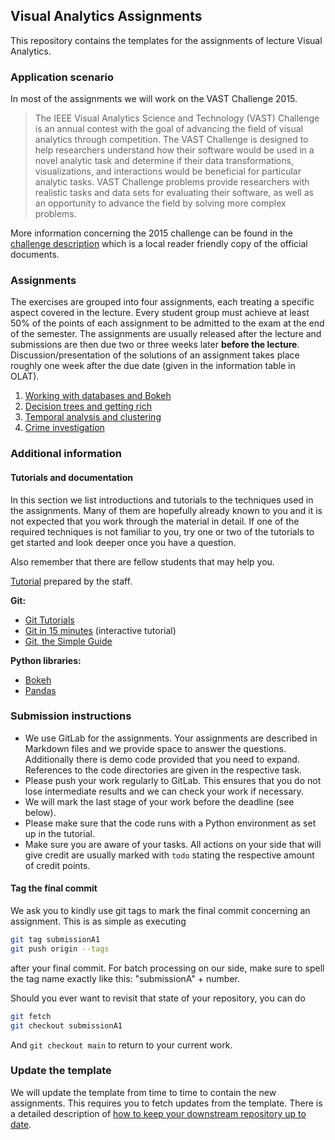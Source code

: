 ## Visual Analytics Assignments

This repository contains the templates for the assignments of lecture Visual Analytics.


### Application scenario

In most of the assignments we will work on the VAST Challenge 2015.

> The IEEE Visual Analytics Science and Technology (VAST) Challenge is an annual 
contest with the goal of advancing the field of visual analytics through competition. 
The VAST Challenge is designed to help researchers understand how their software 
would be used in a novel analytic task and determine if their data transformations, 
visualizations, and interactions would be beneficial for particular analytic tasks. 
VAST Challenge problems provide researchers with realistic tasks and data sets 
for evaluating their software, as well as an opportunity to advance the field 
by solving more complex problems.

More information concerning the 2015 challenge can be found in the [challenge description](docs/VastChallenge2015.md) which is a local reader friendly copy of the official documents.


### Assignments

The exercises are grouped into four assignments, each treating a specific aspect covered in the lecture. 
Every student group must achieve at least 50% of the points of each assignment to be admitted to the exam at the end of the semester. 
The assignments are usually released after the lecture and submissions are then due two or three weeks later **before the lecture**. 
Discussion/presentation of the solutions of an assignment takes place roughly one week after the due date (given in the information table in OLAT).

1. [Working with databases and Bokeh](A1_queryVis/assignment1.md)
2. [Decision trees and getting rich](A2_decisionTree/assignment2.md)
3. [Temporal analysis and clustering](A3_groupAnalysis/assignment3.md)
4. [Crime investigation](A4_crimeInvestigation/assignment4.md)


### Additional information

#### Tutorials and documentation

In this section we list introductions and tutorials to the techniques used in the assignments. Many of them are hopefully already known to you and it is not expected that you work through the material in detail. If one of the required techniques is not familiar to you, try one or two of the tutorials to get started and look deeper once you have a question. 

Also remember that there are fellow students that may help you.

[Tutorial](tutorial/tutorial-visana.ipynb) prepared by the staff.

**Git:**

- [Git Tutorials](https://www.atlassian.com/git/tutorials/)
- [Git in 15 minutes](https://try.github.io/levels/1/challenges/1) (interactive tutorial)
- [Git, the Simple Guide](http://rogerdudler.github.io/git-guide/)

**Python libraries:**

- [Bokeh](https://bokeh.pydata.org/en/latest/docs/user_guide.html)
- [Pandas](https://pandas.pydata.org)


### Submission instructions

- We use GitLab for the assignments. Your assignments are described in Markdown files and we provide space to answer the questions. Additionally there is demo code provided that you need to expand. References to the code directories are given in the respective task.
- Please push your work regularly to GitLab. This ensures that you do not lose intermediate results and we can check your work if necessary.
- We will mark the last stage of your work before the deadline (see below).
- Please make sure that the code runs with a Python environment as set up in the tutorial.
- Make sure you are aware of your tasks. All actions on your side that will give credit are usually marked with `todo` stating the respective amount of credit points. 

#### Tag the final commit

We ask you to kindly use git tags to mark the final commit concerning an assignment.
This is as simple as executing

```sh
git tag submissionA1
git push origin --tags
```

after your final commit.
For batch processing on our side, make sure to spell the tag name exactly like this: 
"submissionA" + number.

Should you ever want to revisit that state of your repository, you can do

```sh
git fetch
git checkout submissionA1
```

And `git checkout main` to return to your current work.


### Update the template

We will update the template from time to time to contain the new assignments. 
This requires you to fetch updates from the template. 
There is a detailed description of [how to keep your downstream repository up to date](docs/updateDownstream.md).
